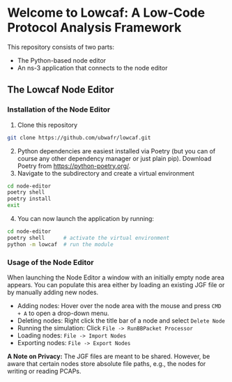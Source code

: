# Welcome to Lowcaf: A Low-Code Protocol Analysis Framework

This repository consists of two parts:
- The Python-based node editor
- An ns-3 application that connects to the node editor


## The Lowcaf Node Editor


### Installation of the Node Editor
1. Clone this repository
~~~bash
git clone https://github.com/ubwafr/lowcaf.git
~~~
2. Python dependencies are easiest installed via Poetry (but you can of course any other dependency manager or just plain pip). Download Poetry from https://python-poetry.org/.
3. Navigate to the subdirectory and create a virtual environment
~~~bash
cd node-editor
poetry shell
poetry install
exit
~~~
4. You can now launch the application by running:
~~~bash
cd node-editor
poetry shell      # activate the virtual environment
python -m lowcaf  # run the module
~~~

### Usage of the Node Editor
When launching the Node Editor a window with an initially empty node area appears. You can populate this area either by loading an existing JGF file or by manually adding new nodes.

- Adding nodes: Hover over the node area with the mouse and press `CMD + A` to open a drop-down menu.
- Deleting nodes: Right click the title bar of a node and select `Delete Node`
- Running the simulation: Click `File -> RunBBPacket Processor`
- Loading nodes: `File -> Import Nodes`
- Exporting nodes: `File -> Export Nodes`

**A Note on Privacy:** The JGF files are meant to be shared. However, be aware that certain nodes store absolute file paths, e.g., the nodes for writing or reading PCAPs.